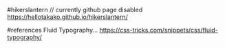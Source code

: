 #hikerslantern
// currently github page disabled
https://hellotakako.github.io/hikerslantern/

#references
Fluid Typography...
https://css-tricks.com/snippets/css/fluid-typography/